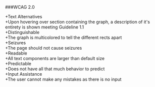 ###WCAG 2.0  

+Text Alternatives  
  +Upon hovering over section containing the graph, a description of it's entirety is shown meeting Guideline 1.1  
+Distinguishable  
  +The graph is multicolored to tell the different rects apart  
+Seizures  
  +The page should not cause seizures  
+Readable  
  +All text components are larger than default size  
+Predictable  
  +Does not have all that much behavior to predict  
+Input Assistance  
  +The user cannot make any mistakes as there is no input